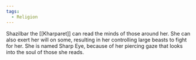```yaml
---
tags:
  - Religion
---
```

Shazilbar the [[Kharparet]] can read the minds of those around her. She can also exert her will on some, resulting in her controlling large beasts to fight for her. She is named Sharp Eye, because of her piercing gaze that looks into the soul of those she reads.